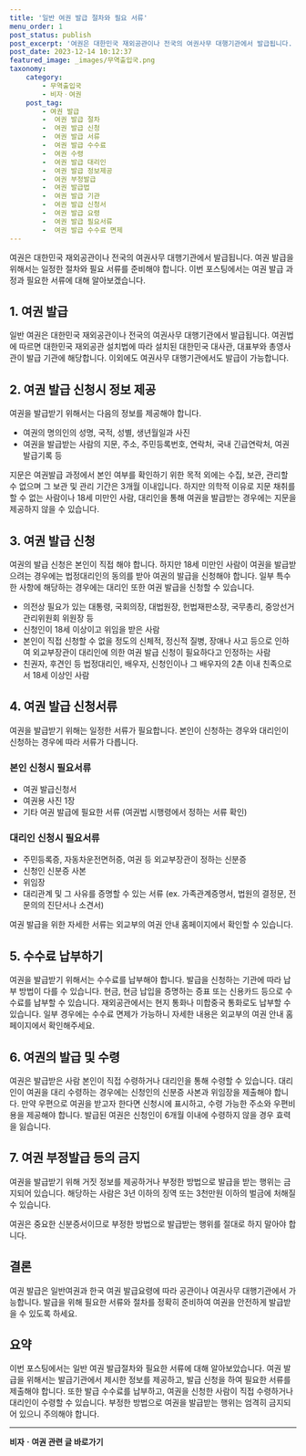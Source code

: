 ```yaml
---
title: '일반 여권 발급 절차와 필요 서류'
menu_order: 1
post_status: publish
post_excerpt: '여권은 대한민국 재외공관이나 전국의 여권사무 대행기관에서 발급됩니다. 여권 발급을 위해서는 일정한 절차와 필요 서류를 준비해야 합니다. 이번 포스팅에서는 여권 발급 과정과 필요한 서류에 대해 알아보겠습니다.'
post_date: 2023-12-14 10:12:37
featured_image: _images/무역출입국.png
taxonomy:
    category:
        - 무역출입국
        - 비자ㆍ여권
    post_tag:
        - 여권 발급
        -  여권 발급 절차
        -  여권 발급 신청
        -  여권 발급 서류
        -  여권 발급 수수료
        -  여권 수령
        -  여권 발급 대리인
        -  여권 발급 정보제공
        -  여권 부정발급
        -  여권 발급법
        -  여권 발급 기관
        -  여권 발급 신청서
        -  여권 발급 요령
        -  여권 발급 필요서류
        -  여권 발급 수수료 면제
---
```



여권은 대한민국 재외공관이나 전국의 여권사무 대행기관에서 발급됩니다. 여권 발급을 위해서는 일정한 절차와 필요 서류를 준비해야 합니다. 이번 포스팅에서는 여권 발급 과정과 필요한 서류에 대해 알아보겠습니다.

## 1. 여권 발급

일반 여권은 대한민국 재외공관이나 전국의 여권사무 대행기관에서 발급됩니다. 여권법에 따르면 대한민국 재외공관 설치법에 따라 설치된 대한민국 대사관, 대표부와 총영사관이 발급 기관에 해당합니다. 이외에도 여권사무 대행기관에서도 발급이 가능합니다.

## 2. 여권 발급 신청시 정보 제공

여권을 발급받기 위해서는 다음의 정보를 제공해야 합니다.

- 여권의 명의인의 성명, 국적, 성별, 생년월일과 사진
- 여권을 발급받는 사람의 지문, 주소, 주민등록번호, 연락처, 국내 긴급연락처, 여권발급기록 등

지문은 여권발급 과정에서 본인 여부를 확인하기 위한 목적 외에는 수집, 보관, 관리할 수 없으며 그 보관 및 관리 기간은 3개월 이내입니다. 하지만 의학적 이유로 지문 채취를 할 수 없는 사람이나 18세 미만인 사람, 대리인을 통해 여권을 발급받는 경우에는 지문을 제공하지 않을 수 있습니다.

## 3. 여권 발급 신청

여권의 발급 신청은 본인이 직접 해야 합니다. 하지만 18세 미만인 사람이 여권을 발급받으려는 경우에는 법정대리인의 동의를 받아 여권의 발급을 신청해야 합니다. 일부 특수한 사항에 해당하는 경우에는 대리인 또한 여권 발급을 신청할 수 있습니다.

- 의전상 필요가 있는 대통령, 국회의장, 대법원장, 헌법재판소장, 국무총리, 중앙선거관리위원회 위원장 등
- 신청인이 18세 이상이고 위임을 받은 사람
- 본인이 직접 신청할 수 없을 정도의 신체적, 정신적 질병, 장애나 사고 등으로 인하여 외교부장관이 대리인에 의한 여권 발급 신청이 필요하다고 인정하는 사람
- 친권자, 후견인 등 법정대리인, 배우자, 신청인이나 그 배우자의 2촌 이내 친족으로서 18세 이상인 사람

## 4. 여권 발급 신청서류

여권을 발급받기 위해는 일정한 서류가 필요합니다. 본인이 신청하는 경우와 대리인이 신청하는 경우에 따라 서류가 다릅니다.

### 본인 신청시 필요서류

- 여권 발급신청서
- 여권용 사진 1장
- 기타 여권 발급에 필요한 서류 (여권법 시행령에서 정하는 서류 확인)

### 대리인 신청시 필요서류

- 주민등록증, 자동차운전면허증, 여권 등 외교부장관이 정하는 신분증
- 신청인 신분증 사본
- 위임장
- 대리관계 및 그 사유를 증명할 수 있는 서류 (ex. 가족관계증명서, 법원의 결정문, 전문의의 진단서나 소견서)

여권 발급을 위한 자세한 서류는 외교부의 여권 안내 홈페이지에서 확인할 수 있습니다.

## 5. 수수료 납부하기

여권을 발급받기 위해서는 수수료를 납부해야 합니다. 발급을 신청하는 기관에 따라 납부 방법이 다를 수 있습니다. 현금, 현금 납입을 증명하는 증표 또는 신용카드 등으로 수수료를 납부할 수 있습니다. 재외공관에서는 현지 통화나 미합중국 통화로도 납부할 수 있습니다. 일부 경우에는 수수료 면제가 가능하니 자세한 내용은 외교부의 여권 안내 홈페이지에서 확인해주세요.

## 6. 여권의 발급 및 수령

여권은 발급받은 사람 본인이 직접 수령하거나 대리인을 통해 수령할 수 있습니다. 대리인이 여권을 대리 수령하는 경우에는 신청인의 신분증 사본과 위임장을 제출해야 합니다. 만약 우편으로 여권을 받고자 한다면 신청시에 표시하고, 수령 가능한 주소와 우편비용을 제공해야 합니다. 발급된 여권은 신청인이 6개월 이내에 수령하지 않을 경우 효력을 잃습니다.

## 7. 여권 부정발급 등의 금지

여권을 발급받기 위해 거짓 정보를 제공하거나 부정한 방법으로 발급을 받는 행위는 금지되어 있습니다. 해당하는 사람은 3년 이하의 징역 또는 3천만원 이하의 벌금에 처해질 수 있습니다.

여권은 중요한 신분증서이므로 부정한 방법으로 발급받는 행위를 절대로 하지 말아야 합니다.

## 결론

여권 발급은 일반여권과 한국 여권 발급요령에 따라 공관이나 여권사무 대행기관에서 가능합니다. 발급을 위해 필요한 서류와 절차를 정확히 준비하여 여권을 안전하게 발급받을 수 있도록 하세요.

## 요약

이번 포스팅에서는 일반 여권 발급절차와 필요한 서류에 대해 알아보았습니다. 여권 발급을 위해서는 발급기관에서 제시한 정보를 제공하고, 발급 신청을 하여 필요한 서류를 제출해야 합니다. 또한 발급 수수료를 납부하고, 여권을 신청한 사람이 직접 수령하거나 대리인이 수령할 수 있습니다. 부정한 방법으로 여권을 발급받는 행위는 엄격히 금지되어 있으니 주의해야 합니다.

<!-- wp:separator -->
<hr class="wp-block-separator has-alpha-channel-opacity"/>
<!-- /wp:separator -->

<!-- wp:group {"backgroundColor":"base","layout":{"type":"constrained"}} -->
<div class="wp-block-group has-base-background-color has-background"><!-- wp:paragraph {"align":"center","fontSize":"medium"} -->
<p class="has-text-align-center has-large-font-size"><strong>비자ㆍ여권 관련 글 바로가기</strong></p>
<!-- /wp:paragraph -->


<!-- wp:latest-posts
{"categories":[{"id":16891,"count":19,"description":"","link":"https://uknowlaw.com/category/%eb%b9%84%ec%9e%90%e3%86%8d%ec%97%ac%ea%b6%8c/","name":"비자ㆍ여권","slug":"비자ㆍ여권","taxonomy":"category","parent":0,"meta":[],"_links":{"self":[{"href":"https://uknowlaw.com/wp-json/wp/v2/categories/16891"}],"collection":[{"href":"https://uknowlaw.com/wp-json/wp/v2/categories"}],"about":[{"href":"https://uknowlaw.com/wp-json/wp/v2/taxonomies/category"}],"wp:post_type":[{"href":"https://uknowlaw.com/wp-json/wp/v2/posts?categories=16891"}],"curies":[{"name":"wp","href":"https://api.w.org/{rel}","templated":true}]}}],"postsToShow":100,"excerptLength":28,"postLayout":"grid","columns":2,"featuredImageAlign":"left","featuredImageSizeSlug":"large","fontSize":"small"} /--></div>
<!-- /wp:group -->